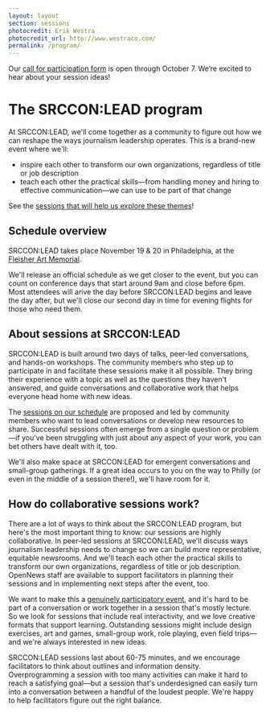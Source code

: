 ```yaml
---
layout: layout
section: sessions
photocredit: Erik Westra
photocredit_url: http://www.westraco.com/
permalink: /program/
---
```


<p class="big-lead">Our <a href="/participation/form">call for participation form</a> is open through October 7. We&rsquo;re excited to hear about your session ideas!</p>

# The SRCCON:LEAD program

At SRCCON:LEAD, we'll come together as a community to figure out how we can reshape the ways journalism leadership operates. This is a brand-new event where we'll:

* inspire each other to transform our own organizations, regardless of title or job description
* teach each other the practical skills—from handling money and hiring to effective communication—we can use to be part of that change

See the [sessions that will help us explore these themes](/sessions)!

## Schedule overview

SRCCON:LEAD takes place November 19 & 20 in Philadelphia, at the [Fleisher Art Memorial](https://fleisher.org/).

We'll release an official schedule as we get closer to the event, but you can count on conference days that start around 9am and close before 6pm. Most attendees will arive the day before SRCCON:LEAD begins and leave the day after, but we'll close our second day in time for evening flights for those who need them.

## About sessions at SRCCON:LEAD

SRCCON:LEAD is built around two days of talks, peer-led conversations, and hands-on workshops. The community members who step up to participate in and facilitate these sessions make it all possible. They bring their experience with a topic as well as the questions they haven't answered, and guide conversations and collaborative work that helps everyone head home with new ideas.

The [sessions on our schedule](/sessions) are proposed and led by community members who want to lead conversations or develop new resources to share. Successful sessions often emerge from a single question or problem—if you’ve been struggling with just about any aspect of your work, you can bet others have dealt with it, too.

We'll also make space at SRCCON:LEAD for emergent conversations and small-group gatherings. If a great idea occurs to you on the way to Philly (or even in the middle of a session there!), we'll have room for it.

## How do collaborative sessions work?

There are a lot of ways to think about the SRCCON:LEAD program, but here's the most important thing to know: our sessions are highly collaborative. In peer-led sessions at SRCCON:LEAD, we'll discuss ways journalism leadership needs to change so we can build more representative, equitable newsrooms. And we'll teach each other the practical skills to transform our own organizations, regardless of title or job description. OpenNews staff are available to support facilitators in planning their sessions and in implementing next steps after the event, too.

We want to make this a [genuinely participatory event](/participation), and it's hard to be part of a conversation or work together in a session that's mostly lecture. So we look for sessions that include real interactivity, and we love creative formats that support learning. Outstanding sessions might include design exercises, art and games, small-group work, role playing, even field trips—and we're always interested in new ideas.

SRCCON:LEAD sessions last about 60-75 minutes, and we encourage facilitators to think about outlines and information density. Overprogramming a session with too many activities can make it hard to reach a satisfying goal—but a session that's underdesigned can easily turn into a conversation between a handful of the loudest people. We're happy to help facilitators figure out the right balance.

